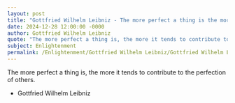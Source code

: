 ```yaml
---
layout: post
title: "Gottfried Wilhelm Leibniz - The more perfect a thing is the more"
date: 2024-12-28 12:00:00 -0000
author: Gottfried Wilhelm Leibniz
quote: "The more perfect a thing is, the more it tends to contribute to the perfection of others."
subject: Enlightenment
permalink: /Enlightenment/Gottfried Wilhelm Leibniz/Gottfried Wilhelm Leibniz - The more perfect a thing is the more
---
```


The more perfect a thing is, the more it tends to contribute to the perfection of others.

- Gottfried Wilhelm Leibniz
